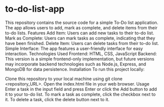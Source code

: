 # to-do-list-app
This repository contains the source code for a simple To-Do list application. The app allows users to add, mark as complete, and delete items from their to-do lists.
Features
Add Item: Users can add new tasks to their to-do list.
Mark as Complete: Users can mark tasks as complete, indicating that they have been finished.
Delete Item: Users can delete tasks from their to-do list.
Simple Interface: The app features a user-friendly interface for easy interaction.
Technologies Used
Frontend: HTML, CSS, JavaScript
Backend: This version is a simple frontend-only implementation, but future versions may incorporate backend technologies such as Node.js, Express, and MongoDB for data persistence.
Installation
To run this project locally:

Clone this repository to your local machine using git clone <repository_URL>.
Open the index.html file in your web browser.
Usage
Enter a task in the input field and press Enter or click the Add button to add it to your to-do list.
To mark a task as complete, click the checkbox next to it.
To delete a task, click the delete button next to it.
